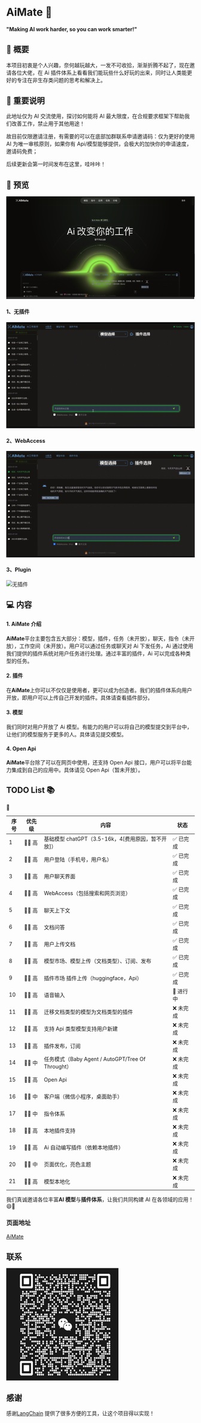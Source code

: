 # AiMate 🤖

#### "Making AI work harder, so you can work smarter!"

## 📝 概要

本项目初衷是个人兴趣，奈何越玩越大，一发不可收拾，渐渐折腾不起了，现在邀请各位大佬，在 Ai 插件体系上看看我们能玩些什么好玩的出来，同时让人类能更好的专注在非生存类问题的思考和解决上。

## 📝 重要说明

此地址仅为 AI 交流使用，探讨如何能将 AI 最大限度，在合规要求框架下帮助我们改善工作，禁止用于其他用途！

故目前仅限邀请注册，有需要的可以在底部加群联系申请邀请码：仅为更好的使用 AI 为唯一审核原则，如果你有 Api/模型能够提供，会极大的加快你的申请速度，邀请码免费；

后续更新会第一时间发布在这里，哇咔咔！

## 🎥 预览

![Alt text](/images/image-1.png)

#### 1、无插件

![无插件](/images/noplugin.gif)

#### 2、WebAccess

![无插件](/images/webaccess.gif)

#### 3、Plugin

![无插件](/images/plugin.gif)

## 💻 内容

#### 1. AiMate 介绍

**AiMate**平台主要包含五大部分：模型，插件，任务（未开放），聊天，指令（未开放），工作空间（未开放）。用户可以通过任务或聊天对 Ai 下发任务，Ai 通过使用我们提供的插件系统对用户任务进行处理。通过丰富的插件，Ai 可以完成各种类型的任务。

#### 2. 插件

在**AiMate**上你可以不仅仅是使用者，更可以成为创造者。我们的插件体系向用户开放，即用户可以上传自己开发的插件。具体请查看插件部分。

#### 3. 模型

我们同时对用户开放了 Ai 模型。有能力的用户可以将自己的模型提交到平台中，让他们的模型服务于更多的人。具体请见提交模型。

#### 4. Open Api

**AiMate**平台除了可以在网页中使用，还支持 Open Api 接口，用户可以将平台能力集成到自己的应用中。具体请见 Open Api（暂未开放）。

## TODO List 📚

:large_blue_circle:

| 序号 | 优先级 | 内容                                               | 状态                       |
| ---- | ------ | -------------------------------------------------- | -------------------------- |
| 1    | 🏋️‍♀️ 高  | 基础模型 chatGPT（3.5-16k，4[费用原因，暂不开放]） | ✅ 已完成                  |
| 2    | 🏋️‍♀️ 高  | 用户登陆（手机号，用户名）                         | ✅ 已完成                  |
| 3    | 🏋️‍♀️ 高  | 用户聊天界面                                       | ✅ 已完成                  |
| 4    | 🏋️‍♀️ 高  | WebAccess（包括搜索和网页浏览）                    | ✅ 已完成                  |
| 5    | 🏋️‍♀️ 高  | 聊天上下文                                         | ✅ 已完成                  |
| 6    | 🏋️‍♀️ 高  | 文档问答                                           | ✅ 已完成                  |
| 7    | 🏋️‍♀️ 高  | 用户上传文档                                       | ✅ 已完成                  |
| 8    | 🏋️‍♀️ 高  | 模型市场、模型上传（文档类型）、订阅、发布         | ✅ 已完成                  |
| 9    | 🏋️‍♀️ 高  | 插件市场 插件上传（huggingface，Api）              | ✅ 已完成                  |
| 10   | 🏋️‍♀️ 高  | 语音输入                                           | :large_blue_circle: 进行中 |
| 11   | 🏋️‍♀️ 高  | 迁移文档类型的模型为文档类型的插件                 | ❌ 未完成                  |
| 12   | 🏋️‍♀️ 高  | 支持 Api 类型模型支持用户新建                      | ❌ 未完成                  |
| 13   | 🏋️‍♀️ 高  | 插件发布，订阅                                     | ❌ 未完成                  |
| 14   | 🤷‍♂️ 中  | 任务模式（Baby Agent / AutoGPT/Tree Of Throught）  | ❌ 未完成                  |
| 15   | 🏋️‍♀️ 高  | Open Api                                           | ❌ 未完成                  |
| 16   | 🤷‍♂️ 中  | 客户端（微信小程序，桌面助手）                     | ❌ 未完成                  |
| 17   | 🤷‍♂️ 中  | 指令体系                                           | ❌ 未完成                  |
| 18   | 🏋️‍♀️ 高  | 本地插件支持                                       | ❌ 未完成                  |
| 19   | 🏋️‍♀️ 高  | Ai 自动编写插件（依赖本地插件）                    | ❌ 未完成                  |
| 20   | 🤷‍♂️ 中  | 页面优化，亮色主题                                 | ❌ 未完成                  |
| 21   | 🏋️‍♀️ 高  | 模型本地化                                         | ❌ 未完成                  |

我们真诚邀请各位丰富**AI 模型**与**插件体系**，让我们共同构建 AI 在各领域的应用！ 😄🚀

### 页面地址

[AiMate](https://aimate.dives743.com/)

## 联系

 <img src="./images/image.png" width = "300" height = "300" alt="群二维码" align=center />

## 感谢

感谢[LangChain](https://github.com/hwchase17/langchainjs) 提供了很多方便的工具，让这个项目得以实现！
